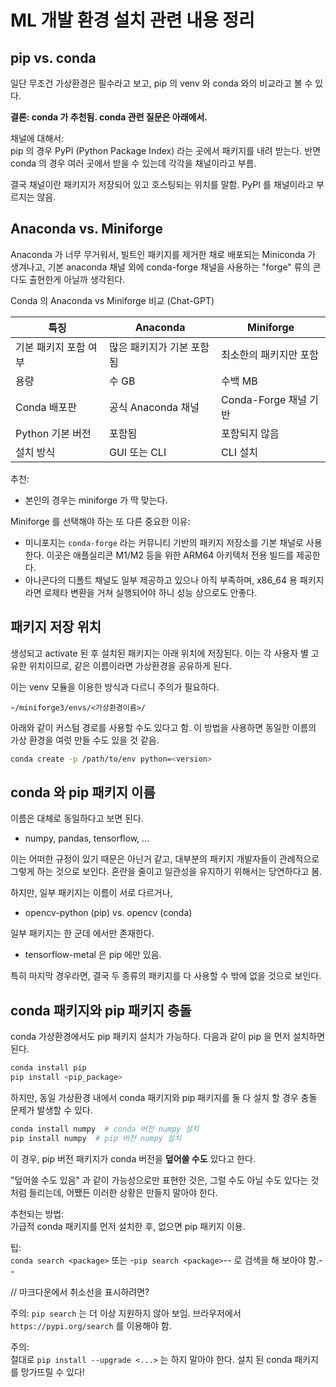 
# ML 개발 환경 설치 관련 내용 정리


## pip vs. conda

일단 무조건 가상환경은 필수라고 보고, pip 의 venv 와 conda 와의 비교라고 볼 수 있다.

**결론: conda 가 추천됨. conda 관련 질문은 아래에서.**

채널에 대해서: <br>
pip 의 경우 PyPI (Python Package Index) 라는 곳에서 패키지를 내려 받는다.
반면 conda 의 경우 여러 곳에서 받을 수 있는데 각각을 채널이라고 부름.

결국 채널이란 패키지가 저장되어 있고 호스팅되는 위치를 말함.
PyPI 를 채널이라고 부르지는 않음.


## Anaconda vs. Miniforge

Anaconda 가 너무 무거워서, 빌트인 패키지를 제거한 채로 배포되는 Miniconda 가 생겨나고,
기본 anaconda 채널 외에 conda-forge 채널을 사용하는 "forge" 류의 콘다도 출현한게 아닐까 생각된다.

Conda 의 Anaconda vs Miniforge 비교 (Chat-GPT)

| 특징 | Anaconda | Miniforge |
| --- | --- | --- |
| 기본 패키지 포함 여부	| 많은 패키지가 기본 포함됨 | 최소한의 패키지만 포함 |
| 용량 | 수 GB | 수백 MB |
| Conda 배포판 | 공식 Anaconda 채널 | Conda-Forge 채널 기반 |
| Python 기본 버전 | 포함됨 | 포함되지 않음 |
| 설치 방식	| GUI 또는 CLI | CLI 설치 |

추천:
- 본인의 경우는 miniforge 가 딱 맞는다.

Miniforge 를 선택해야 하는 또 다른 중요한 이유: <br>
- 미니포지는 `conda-forge` 라는 커뮤니티 기반의 패키지 저장소를 기본 채널로 사용한다. 이곳은 애플실리콘 M1/M2 등을 위한 ARM64 아키텍처 전용 빌드를 제공한다.
- 아나콘다의 디폴트 채널도 일부 제공하고 있으나 아직 부족하며, x86_64 용 패키지라면 로제타 변환을 거쳐 실행되어야 하니 성능 상으로도 안좋다.



## 패키지 저장 위치

생성되고 activate 된 후 설치된 패키지는 아래 위치에 저장된다. 이는 각 사용자 별 고유한 위치이므로, 같은 이름이라면 가상환경을 공유하게 된다.

이는 venv 모듈을 이용한 방식과 다르니 주의가 필요하다.

```
~/miniforge3/envs/<가상환경이름>/
```

아래와 같이 커스텀 경로를 사용할 수도 있다고 함. 이 방법을 사용하면 동일한 이름의 가상 환경을 여럿 만들 수도 있을 것 같음.
```bash
conda create -p /path/to/env python=<version>
```

## conda 와 pip 패키지 이름

이름은 대체로 동일하다고 보면 된다.
- numpy, pandas, tensorflow, ...

이는 어떠한 규정이 있기 때문은 아닌거 같고, 대부분의 패키지 개발자들이 관례적으로 그렇게 하는 것으로 보인다. 혼란을 줄이고 일관성을 유지하기 위해서는 당연하다고 봄.

하지만, 일부 패키지는 이름이 서로 다르거나,
- opencv-python (pip) vs. opencv (conda)

일부 패키지는 한 군데 에서만 존재한다.
- tensorflow-metal 은 pip 에만 있음.

특히 마지막 경우라면, 결국 두 종류의 패키지를 다 사용할 수 밖에 없을 것으로 보인다.


## conda 패키지와 pip 패키지 충돌

conda 가상환경에서도 pip 패키지 설치가 가능하다. 다음과 같이 pip 을 먼저 설치하면 된다.
```bash
conda install pip
pip install <pip_package>
```

하지만, 동일 가상환경 내에서 conda 패키지와 pip 패키지를 둘 다 설치 할 경우 충돌 문제가 발생할 수 있다.

```bash
conda install numpy  # conda 버전 numpy 설치
pip install numpy  # pip 버전 numpy 설치
```

이 경우, pip 버전 패키지가 conda 버전을 **덮어쓸 수도** 있다고 한다.

"덮어쓸 수도 있음" 과 같이 가능성으로만 표현한 것은, 그럴 수도 아닐 수도 있다는 것 처럼 들리는데, 어쨌든 이러한 상황은 만들지 말아야 한다.

추천되는 방법: <br>
가급적 conda 패키지를 먼저 설치한 후, 없으면 pip 패키지 이용.

팁: <br>
`conda search <package>` 또는 -`pip search <package>`-- 로 검색을 해 보아야 함.--

// 마크다운에서 취소선을 표시하려면?

주의: `pip search` 는 더 이상 지원하지 않아 보임. 브라우저에서 `https://pypi.org/search` 를 이용해야 함.


주의: <br>
절대로 `pip install --upgrade <...>` 는 하지 말아야 한다. 설치 된 conda 패키지를 망가뜨릴 수 있다!


